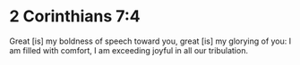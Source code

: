 # 2 Corinthians 7:4

Great [is] my boldness of speech toward you, great [is] my glorying of you: I am filled with comfort, I am exceeding joyful in all our tribulation.